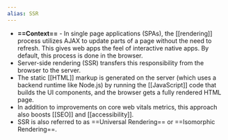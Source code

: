 ```yaml
---
alias: SSR
---
```


- **==Context==** - In single page applications (SPAs), the [[rendering]] process utilizes AJAX to update parts of a page without the need to refresh. This gives web apps the feel of interactive native apps. By default, this process is done in the browser.
- Server-side rendering (SSR) transfers this responsibility from the browser to the server. 
- The static [[HTML]] markup is generated on the server (which uses a backend runtime like Node.js) by running the [[JavaScript]] code that builds the UI components, and the browser gets a fully rendered HTML page.
- In addition to improvements on core web vitals metrics, this approach also boosts [[SEO]] and [[accessibility]].
- SSR is also referred to as ==Universal Rendering== or ==Isomorphic Rendering==.
